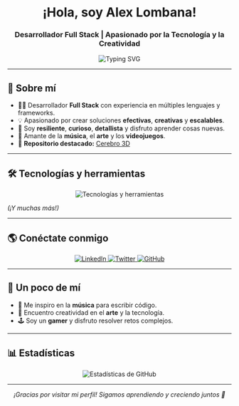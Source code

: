 <h1 align="center">¡Hola, soy Alex Lombana!</h1>
<h3 align="center">Desarrollador Full Stack | Apasionado por la Tecnología y la Creatividad</h3>

<p align="center">
  <img src="https://readme-typing-svg.demolab.com?font=Fira+Code&size=22&pause=1000&color=00F700&center=true&vCenter=true&width=435&lines=Full+Stack+Developer;Entusiasta+de+la+innovación;Resiliente+y+determinado;Aprendiz+constante+y+colaborador" alt="Typing SVG" />
</p>

---

## 🚀 Sobre mí

- 👨‍💻 Desarrollador **Full Stack** con experiencia en múltiples lenguajes y frameworks.
- 💡 Apasionado por crear soluciones **efectivas**, **creativas** y **escalables**.
- 🎯 Soy **resiliente**, **curioso**, **detallista** y disfruto aprender cosas nuevas.
- 🎵 Amante de la **música**, el **arte** y los **videojuegos**.
- 🌟 **Repositorio destacado:** [Cerebro 3D](https://github.com/alexlombana0/cerebro3d)

---

## 🛠️ Tecnologías y herramientas

<p align="center">
  <img src="https://skillicons.dev/icons?i=python,js,java,html,css,react,nodejs,mysql,postgresql,git,github,docker,linux" alt="Tecnologías y herramientas" />
</p>

*(¡Y muchas más!)*

---

## 🌎 Conéctate conmigo

<p align="center">
  <a href="https://www.linkedin.com/in/alexlombana0/" target="_blank">
    <img alt="LinkedIn" src="https://www.linkedin.com/in/sebastian-pava-lombana-736307268 style=for-the-badge&logo=linkedin&logoColor=white" />
  </a>
  <a href="https://twitter.com/alexlombana0" target="_blank">
    <img alt="Twitter" src="https://img.shields.io/badge/Twitter-1DA1F2?style=for-the-badge&logo=twitter&logoColor=white" />
  </a>
  <a href="https://github.com/alexlombana0" target="_blank">
    <img alt="GitHub" src="https://img.shields.io/badge/GitHub-000?style=for-the-badge&logo=github&logoColor=white" />
  </a>
</p>

---

## 🎵 Un poco de mí

- 🎸 Me inspiro en la **música** para escribir código.
- 🎨 Encuentro creatividad en el **arte** y la tecnología.
- 🕹️ Soy un **gamer** y disfruto resolver retos complejos.

---

## 📊 Estadísticas

<p align="center">
  <img src="https://github-readme-stats.vercel.app/api?username=alexlombana0&show_icons=true&theme=tokyonight&hide_border=true" alt="Estadísticas de GitHub" />
</p>

---

<p align="center">
  <em>¡Gracias por visitar mi perfil! Sigamos aprendiendo y creciendo juntos 🚀</em>
</p>
